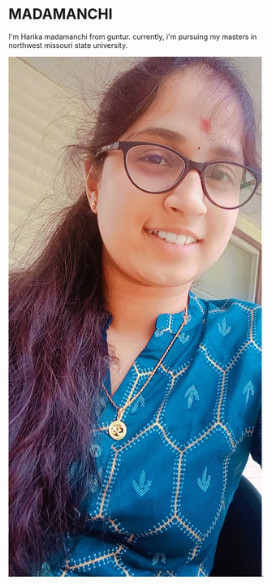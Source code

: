 # MADAMANCHI 

I'm Harika madamanchi from guntur. currently, i'm pursuing my masters in northwest missouri state university.

![Click here to see MyImage](M.Harika.jpg).
